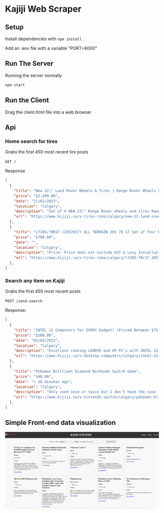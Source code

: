 # Kajiji Web Scraper

## Setup

Install dependencies with `npm install` .

Add an .env file with a variable "PORT=8000"  

## Run The Server 

Running the server normally
```sh
npm start
```

## Run the Client

Drag the client.html file into a web browser

## Api

### Home search for tires

Grabs the first 450 most recent tire posts

`GET /`

Response

```json
[
  {
    "title": "New 22\" Land Rover Wheels & Tires | Range Rover Wheels & Tires",
    "price": "$2,499.00",
    "date": "21/02/2023",
    "location": "Calgary",
    "description": "Set of 4 NEW 22\" Range Rover wheels and tires Range Rover Sport wheels and tires Tires 285/35R22 All season Antares R1 tires (same diameter as 275/45R21 and 275/40R22) This 22\" setup is compatible ...",
    "url": "https://www.kijiji.ca/v-tires-rims/calgary/new-22-land-rover-wheels-tires-range-rover-wheels-tires/1651174587"
  },
  {
    "title": "LT285/70R17 (2857017) ALL TERRAIN 285 70 17 Set of Four Brand New for $700.00!!  Calgary, AB",
    "price": "$700.00",
    "date": "",
    "location": "Calgary",
    "description": "Price: Price does not include GST & Levy Installation with extra fees Brand: FIREMAX Pattern: FM501 Load & Speed Index: 121/118S 8PR Business Phone Number: (368) 999-9988 Store Location: # 12, 91 Skyline Cres NE Calgary AB All tires come with 1 year or 50k km warranty and manufacture quality liability insurance.",
    "url": "https://www.kijiji.ca/v-tires-rims/calgary/lt285-70r17-2857017-all-terrain-285-70-17-set-of-four-brand-new-for-700-00-calgary-ab/cas_25227939"
  },
]
```

### Search any item on Kajiji

Grabs the first 450 most recent posts

`POST /send-search`

Response:

```json
[
  {
    "title": "INTEL i5 Computers for EVERY budget! (Priced Between $75 - $500)",
    "price": "$100.00",
    "date": "03/03/2023",
    "location": "Calgary",
    "description": "Excellent running LENOVO and HP PC's with INTEL i5 processors. Choose from 5 different PC's with various upgrade options to fit your computing wants and needs. ALL PC's are CLEAN, fully stress tested ...",
    "url": "https://www.kijiji.ca/v-desktop-computers/calgary/intel-i5-computers-for-every-budget-priced-between-75-500/1651490428"
  },
  {
    "title": "Pokemon Brilliant Diamond Nintendo Switch Game",
    "price": "$40.00",
    "date": "< 18 minutes ago",
    "location": "Calgary",
    "description": "Only used once or twice but I don't have the case for the game anymore.",
    "url": "https://www.kijiji.ca/v-nintendo-switch/calgary/pokemon-brilliant-diamond-nintendo-switch-game/1652628037"
  },
]
```

## Simple Front-end data visualization

!["screenshot description"](./resources//front-end-visual.png)